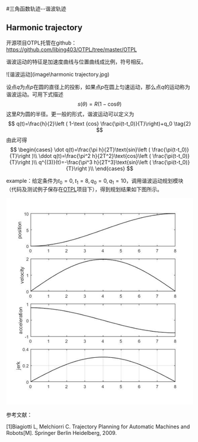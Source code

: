 #三角函数轨迹--谐波轨迹

## Harmonic trajectory

开源项目OTPL托管在github：https://github.com/libing403/OTPL/tree/master/OTPL

谐波运动的特征是加速度曲线与位置曲线成比例，符号相反。

![谐波运动](image\harmonic trajectory.jpg)

设点$q$为点$p$在圆的直径上的投影，如果点$p$在圆上匀速运动，那么点$q$的运动称为谐波运动。可用下式描述
$$
s(\theta)=R(1-\text{cos} \theta)
\tag{1}
$$
这里$R$为圆的半径。更一般的形式，谐波运动可以定义为
$$
q(t)=\frac{h}{2}\left (  1-\text {cos}  \frac{\pi(t-t_0)}{T}\right)+q_0
\tag{2}
$$
由此可得
$$
\begin{cases}
\dot q(t)=\frac{\pi h}{2T}\text{sin}\left ( \frac{\pi(t-t_0)}{T}\right )\\
\ddot q(t)=\frac{\pi^2 h}{2T^2}\text{cos}\left ( \frac{\pi(t-t_0)}{T}\right )\\
q^{(3)}(t)=-\frac{\pi^3 h}{2T^3}\text{sin}\left ( \frac{\pi(t-t_0)}{T}\right )\\
\end{cases}
$$

example：给定条件为$t_0=0,t_1=8,q_0=0,q_1=10$，调用谐波运动规划模块（代码及测试例子保存在[OTPL](https://github.com/libing403/OTPL/tree/master/OTPL/src/HarmonicTrajectory)项目下），得到规划结果如下图所示。

![谐波轨迹规划](image/example_harmonic_traj.jpg)

参考文献：

[1]Biagiotti L, Melchiorri C. Trajectory Planning for Automatic Machines and Robots[M]. Springer Berlin Heidelberg, 2009.
